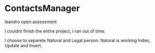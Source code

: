 # ContactsManager
 leandro open assessment

I couldnt finish the entire project, i ran out of time.

I choose to separete Natural and Legal person. Natural is working Index, Update and Insert.
